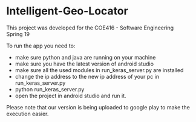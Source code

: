 # Intelligent-Geo-Locator
This project was developed for the COE416 - Software Engineering
<br>
Spring 19

To run the app you need to: 
<ul>
	<li>make sure python and java are running on your machine</li>
	<li>make sure you have the latest version of android studio</li>  
	<li>make sure all the used modules in run_keras_server.py are installed</li>  
	<li>change the ip address to the new ip address of your pc in run_keras_server.py</li>
	<li>python run_keras_server.py</li>
	<li>open the project in android studio and run it.</li>
</ul>

Please note that our version is being uploaded to google play to make the execution easier.
